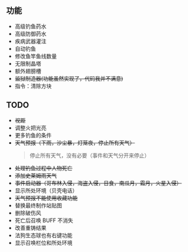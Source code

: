 ## 功能

- 高级钓鱼药水
- 高级防御药水
- 疾病武器灌注
- 自动钓鱼
- 修改鱼竿鱼线数量
- 无限制晶塔
- 额外翅膀槽
- ~~监狱制造器(功能虽然实现了，代码我并不满意)~~
- 指令：清除方块

## TODO

- ~~视距~~
- 调整火把光亮
- 更多钓鱼的条件
- ~~天气预报（下雨，沙尘暴，灯笼夜，停止所有天气）~~
  > 停止所有天气，没有必要（事件和天气分开来停止）
- ~~处理钓鱼过程中人物死亡~~
- ~~添加史莱姆雨天气~~
- ~~事件启动器（哥布林入侵，海盗入侵，日食，南瓜月，霜月，火星入侵）~~
- 显示所处环境（贝壳电话）
- ~~天气预报不能使用收藏功能~~
- 替换最终制作站贴图
- 删除破伤风
- 死亡后召唤 BUFF 不消失
- 改善重铸结果
- 法狗生态球也有右键功能
- 显示召唤栏位和所处环境
